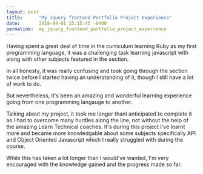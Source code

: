 ```yaml
---
layout: post
title:      "My Jquery frontend Portfolio Project Experience"
date:       2018-04-01 15:15:45 -0400
permalink:  my_jquery_frontend_portfolio_project_experience
---
```



Having spent a great deal of time in the curriculum learning Ruby as my first programming language, it was a challenging task learning javascript with along with other subjects featured in the section.

In all honesty, it was really confusing and took going through the section twice before I started having an understanding of it, though I still have a lot of work to do.

But nevertheless, it's been an amazing and wonderful learning experience going from one programming langauge to another.

Talking about my project, it took me longer thanI anticipated to complete it as I had to overcome many hurdles along the line, not without the help of the amazing Learn Technical coaches. It's during this project I've learnt more and became more knowledgable about some subjects specifically API and Object Oriented Javascript which I really struggled with during the course.

While this has taken a lot longer than I would've wanted, I'm very encouraged with the knowledge gained and the progress made so far.
